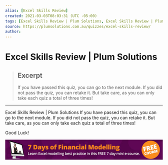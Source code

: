 ```yaml
---
alias: [Excel Skills Review]
created: 2021-03-03T08:03:31 (UTC -05:00)
tags: [Excel Skills Review | Plum Solutions, Excel Skills Review | Plum Solutions]
source: https://plumsolutions.com.au/quizzes/excel-skills-review/
author: 
---
```


# Excel Skills Review | Plum Solutions

> ## Excerpt
> If you have passed this quiz, you can go to the next module. If you did not pass the quiz, you can retake it. But take care, as you can only take each quiz a total of three times!

---

Excel Skills Review | Plum Solutions
If you have passed this quiz, you can go to the next module. If you did not pass the quiz, you can retake it. But take care, as you can only take each quiz a total of three times!

Good Luck!

[![468](Excel%20Skills%20Review%20%20Plum%20Solutions/7-day-post-promo-689.jpg)](https://plumsolutions.com.au/elearning/7-days-financial-modelling/)
